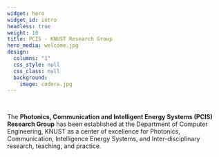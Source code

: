 ```yaml
---
widget: hero
widget_id: intro
headless: true
weight: 10
title: PCIS - KNUST Research Group
hero_media: welcome.jpg
design:
  columns: "1"
  css_style: null
  css_class: null
  background:
    image: coders.jpg
---
```

<br>

The **Photonics, Communication and Intelligent Energy Systems (PCIS)** **Research Group** has been established at the Department of Computer Engineering, KNUST as a center of excellence for Photonics, Communication, Intelligence Energy Systems, and Inter-disciplinary research, teaching, and practice.